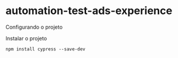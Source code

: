 # automation-test-ads-experience

Configurando o projeto

Instalar o projeto

```
npm install cypress --save-dev
```

